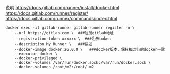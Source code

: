 说明
https://docs.gitlab.com/runner/install/docker.html
https://docs.gitlab.com/runner/register/
https://docs.gitlab.com/runner/commands/index.html

```shell
docker exec -it gitlab-runner gitlab-runner register -n \
    --url https://gitlab.com \  ###注册gitlab地址
    --registration-token xxxxxx \  ###注册token
    --description My Runner \   ###描述
    --docker-image docker:26.0.0 \   ###docker版本，保持和运行的docker一致
    --executor docker \
    --docker-privileged \
    --docker-volumes /var/run/docker.sock:/var/run/docker.sock \
    --docker-volumes /root/m2:/root/.m2

```
